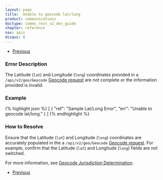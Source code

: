 ```yaml
---
layout: page
title:  Unable to geocode lat/long
product: communications
doctype: comms_rest_v2_dev_guide
chapter: reference
nav: apis
disqus: 0
---
```


<ul class="pager">
  <li class="previous"><a href="/communications/dev-guide_rest_v2/reference/jurisdiction-determination-errors/"><i class="glyphicon glyphicon-chevron-left"></i>Previous</a></li>
</ul>

<h3>Error Description</h3>
The Latitude (<code>lat</code>) and Longitude (<code>long</code>) coordinates provided in a <code>/api/v2/geo/Geocode</code> <a class="dev-guide-link" href="/communications/dev-guide_rest_v2/reference/geocode-requests/">Geocode request</a> are not complete or the information provided is invalid.

<h3>Example</h3>
{% highlight json %}
[
  {
    "ref": "Sample Lat/Long Error",
    "err": "Unable to geocode lat/long."
  }
]
{% endhighlight %}

<h3>How to Resolve</h3>
Ensure that the Latitude (<code>lat</code>) and Longitude (<code>long</code>) coordinates are accurately populated in the a <code>/api/v2/geo/Geocode</code> <a class="dev-guide-link" href="/communications/dev-guide_rest_v2/reference/geocode-requests/">Geocode request</a>.  For example, confirm that the Latitude (<code>lat</code>) and Longitude (<code>long</code>) fields are not switched.

For more information, see <a class="dev-guide-link" href="/communications/dev-guide_rest_v2/customizing-transactions/sample-transactions/geocode-jurisdiction-determination/">Geocode Jurisdiction Determination</a>.

<ul class="pager">
  <li class="previous"><a href="/communications/dev-guide_rest_v2/reference/jurisdiction-determination-errors/"><i class="glyphicon glyphicon-chevron-left"></i>Previous</a></li>
</ul>